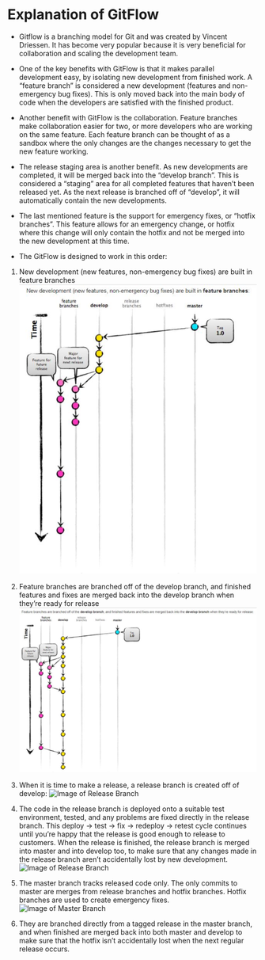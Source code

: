 # Explanation of GitFlow

* Gitflow is a branching model for Git and was created by Vincent Driessen. It has become very popular because it is very beneficial for collaboration and scaling the development team.

* One of the key benefits with GitFlow is that it makes parallel development easy, by isolating new development from finished work. A “feature branch” is considered a new development (features and non-emergency bug fixes). This is only moved back into the main body of code when the developers are satisfied with the finished product.

* Another benefit with GitFlow is the collaboration. Feature branches make collaboration easier for two, or more developers who are working on the same feature. Each feature branch can be thought of as a sandbox where the only changes are the changes necessary to get the new feature working.

* The release staging area is another benefit. As new developments are completed, it will be merged back into the “develop branch”. This is considered a “staging” area for all completed features that haven’t been released yet. As the next release is branched off of “develop”, it will automatically contain the new developments.

* The last mentioned feature is the support for emergency fixes, or “hotfix branches”. This feature allows for an emergency change, or hotfix where this change will only contain the hotfix and not be merged into the new development at this time.

* The GitFlow is designed to work in this order:

1. New development (new features, non-emergency bug fixes) are built in feature branches
![Image of Feature Branch](./1_FeatureBranch.JPG)

2. Feature branches are branched off of the develop branch, and finished features and fixes are merged back into the develop branch when they’re ready for release
![Image of Develop Branch](./2_DevBranch.JPG)

3. When it is time to make a release, a release branch is created off of develop:
![Image of Release Branch](./_ReleaseBranch.JPG)

4. The code in the release branch is deployed onto a suitable test environment, tested, and any problems are fixed directly in the release branch. This deploy -> test -> fix -> redeploy -> retest cycle continues until you’re happy that the release is good enough to release to customers. When the release is finished, the release branch is merged into master and into develop too, to make sure that any changes made in the release branch aren’t accidentally lost by new development.
![Image of Release Branch](./_ReleaseBranch.JPG)

5. The master branch tracks released code only. The only commits to master are merges from release branches and hotfix branches. Hotfix branches are used to create emergency fixes.
![Image of Master Branch](./_MasterBranch.JPG)

6. They are branched directly from a tagged release in the master branch, and when finished are merged back into both master and develop to make sure that the hotfix isn’t accidentally lost when the next regular release occurs.
